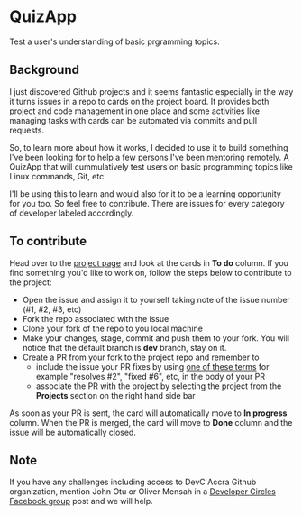 # QuizApp
Test a user's understanding of basic prgramming topics.

## Background
I just discovered Github projects and it seems fantastic especially in the way it turns issues in a repo to cards on the project board. It provides both project and code management in one place and some activities like managing tasks with cards can be automated via commits and pull requests.

So, to learn more about how it works, I decided to use it to build something I've been looking for to help a few persons I've been mentoring remotely. A QuizApp that will cummulatively test users on basic programming topics like Linux commands, Git, etc.

I'll be using this to learn and would also for it to be a learning opportunity for you too. So feel free to contribute. There are issues for every category of developer labeled accordingly.

## To contribute
Head over to the [project page](https://github.com/orgs/developercirclesaccra/projects/3) and look at the cards in **To do** column. If you find something you'd like to work on, follow the steps below to contribute to the project:

* Open the issue and assign it to yourself taking note of the issue number (#1, #2, #3, etc)
* Fork the repo associated with the issue
* Clone your fork of the repo to you local machine
* Make your changes, stage, commit and push them to your fork. You will notice that the default branch is **dev** branch, stay on it.
* Create a PR from your fork to the project repo and remember to 
    * include the issue your PR fixes by using [one of these terms](https://blog.github.com/2013-05-14-closing-issues-via-pull-requests/) for example "resolves #2", "fixed #6", etc, in the body of your PR
    * associate the PR with the project by selecting the project from the **Projects** section on the right hand side bar

As soon as your PR is sent, the card will automatically move to **In progress** column. When the PR is merged, the card will move to **Done** column and the issue will be automatically closed.

## Note
If you have any challenges including access to DevC Accra Github organization, mention John Otu or Oliver Mensah in a [Developer Circles Facebook group](https://web.facebook.com/groups/DevCAccra) post and we will help. 

